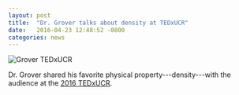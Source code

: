```yaml
---
layout: post
title:  "Dr. Grover talks about density at TEDxUCR"
date:   2016-04-23 12:48:52 -0800
categories: news
---
```

![Grover TEDxUCR](/assets/grover-tedxucr.jpg)

Dr. Grover shared his favorite physical property---density---with the audience at the [2016 TEDxUCR](http://tedxucr.weebly.com/reaction-2016.html).


